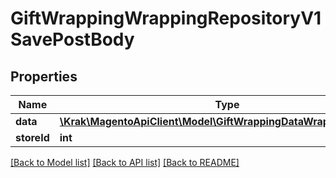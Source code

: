 # GiftWrappingWrappingRepositoryV1SavePostBody

## Properties
Name | Type | Description | Notes
------------ | ------------- | ------------- | -------------
**data** | [**\Krak\MagentoApiClient\Model\GiftWrappingDataWrappingInterface**](GiftWrappingDataWrappingInterface.md) |  | 
**storeId** | **int** |  | [optional] 

[[Back to Model list]](../README.md#documentation-for-models) [[Back to API list]](../README.md#documentation-for-api-endpoints) [[Back to README]](../README.md)


